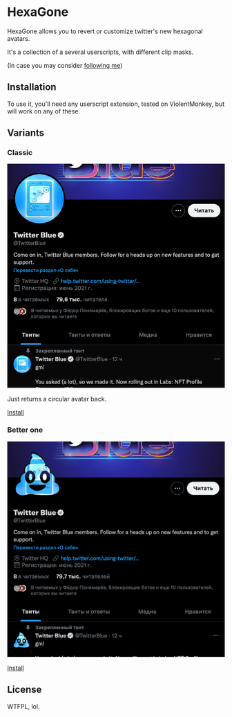 # HexaGone

HexaGone allows you to revert or customize twitter's new hexagonal avatars.

It's a collection of a several userscripts, with different clip masks.

(In case you may consider [following me](https://twitter.com/libneko))

## Installation

To use it, you'll need any userscript extension, tested on ViolentMonkey, but will work on any of these.

## Variants

### Classic

![Circle](imgs/circle.png)

Just returns a circular avatar back.

[Install](https://raw.githubusercontent.com/4ndv/HexaGone/main/HexaGone.user.js)

### Better one

![Poo](imgs/poo.png)

[Install](https://raw.githubusercontent.com/4ndv/HexaGone/main/HexaGonePoo.user.js)

## License

WTFPL, lol.
